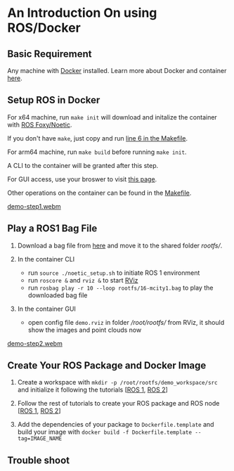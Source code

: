 # An Introduction On using ROS/Docker

## Basic Requirement
Any machine with [Docker](https://docs.docker.com/get-docker/) installed. Learn more about Docker and container [here](https://www.docker.com/resources/what-container/).


## Setup ROS in Docker
For x64 machine, run ```make init``` will download and initalize the container with [ROS Foxy/Noetic](https://docs.ros.org/).

If you don't have ```make```, just copy and run [line 6 in the Makefile](https://github.com/tamu-edu-students/ROS-Docker-Intro/blob/main/Makefile#L6).

For arm64 machine, run ```make build``` before running ```make init```.

A CLI to the container will be granted after this step.

For GUI access, use your broswer to visit [this page](http://127.0.0.1:6080/vnc.html).

Other operations on the container can be found in the [Makefile](https://github.com/tamu-edu-students/ROS-Docker-Intro/blob/main/Makefile).

[demo-step1.webm](https://user-images.githubusercontent.com/7988312/188325273-39f55d31-c1f3-4ebc-8151-3e32039b1098.webm)


## Play a ROS1 Bag File
1. Download a bag file from [here](https://drive.google.com/file/d/1wd52kaQGrDC4oLVAq-fCSeIch1_wm808/view?usp=sharing) and move it to the shared folder *rootfs/*.

2. In the container CLI
    - run ```source ./noetic_setup.sh``` to initiate ROS 1 environment
    - run ```roscore &``` and ```rviz &``` to start [RViz](http://wiki.ros.org/rviz)
    - run ```rosbag play -r 10 --loop rootfs/16-mcity1.bag``` to play the downloaded bag file

3. In the container GUI
    - open config file ```demo.rviz``` in folder */root/rootfs/* from RViz, it should show the images and point clouds now

[demo-step2.webm](https://user-images.githubusercontent.com/7988312/188325293-436ab815-c94a-4973-bad0-0e6c848a67c9.webm)


## Create Your ROS Package and Docker Image
1. Create a workspace with ```mkdir -p /root/rootfs/demo_workspace/src``` and initialize it following the tutorials [[ROS 1](http://wiki.ros.org/catkin/Tutorials/create_a_workspace), [ROS 2](https://docs.ros.org/en/foxy/Tutorials/Beginner-Client-Libraries/Creating-A-Workspace/Creating-A-Workspace.html)]
2. Follow the rest of tutorials to create your ROS package and ROS node [[ROS 1](http://wiki.ros.org/ROS/Tutorials), [ROS 2](https://docs.ros.org/en/foxy/Tutorials/Beginner-Client-Libraries.html)]

3. Add the dependencies of your package to ```Dockerfile.template``` and build your image with ```docker build -f Dockerfile.template --tag=IMAGE_NAME```


## Trouble shoot

